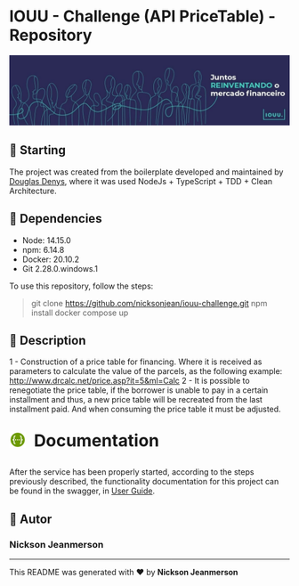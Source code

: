 # IOUU - Challenge (API PriceTable) - Repository

![IOUU](./assets/iouu-logo.jpg)

## :triangular_flag_on_post: Starting

The project was created from the boilerplate developed and maintained by [Douglas Denys](https://github.com/doga10/clean-architecture-node), where it was used NodeJs + TypeScript + TDD + Clean Architecture.

## :checkered_flag: Dependencies

- Node: 14.15.0
- npm: 6.14.8
- Docker: 20.10.2
- Git 2.28.0.windows.1

To use this repository, follow the steps:

> git clone <https://github.com/nicksonjean/iouu-challenge.git>
> npm install
> docker compose up

## :ledger: Description

1 - Construction of a price table for financing. Where it is received as parameters to calculate the value of the parcels, as the following example: <http://www.drcalc.net/price.asp?it=5&ml=Calc>
2 - It is possible to renegotiate the price table, if the borrower is unable to pay in a certain installment and thus, a new price table will be recreated from the last installment paid. And when consuming the price table it must be adjusted.

### <p style="font-size:30px; font-weight:bold;"><img style="position:relative; top:-4px;" src="./assets/swagger-logo.png" height="30" align="center" /> &nbsp;Documentation</p>

After the service has been properly started, according to the steps previously described, the functionality documentation for this project can be found in the swagger, in [User Guide](http://localhost:5050/api-docs).

## :bust_in_silhouette: Autor

### Nickson Jeanmerson

---

This README was generated with ❤️ by **Nickson Jeanmerson**
